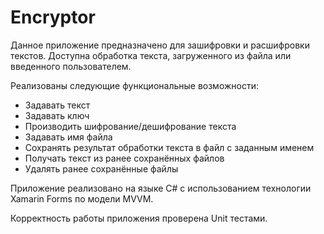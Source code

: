 # Encryptor

Данное приложение предназначено для зашифровки и расшифровки текстов. Доступна обработка текста, загруженного из файла или введенного пользователем.

Реализованы следующие функциональные возможности:
- Задавать текст
- Задавать ключ 
- Производить шифрование/дешифрование текста
- Задавать имя файла
- Сохранять результат обработки текста в файл с заданным именем
- Получать текст из ранее сохранённых файлов 
- Удалять ранее сохранённые файлы

Приложение реализовано на языке С# c использованием технологии Xamarin Forms по модели MVVM.

Корректность работы приложения проверена Unit тестами.


